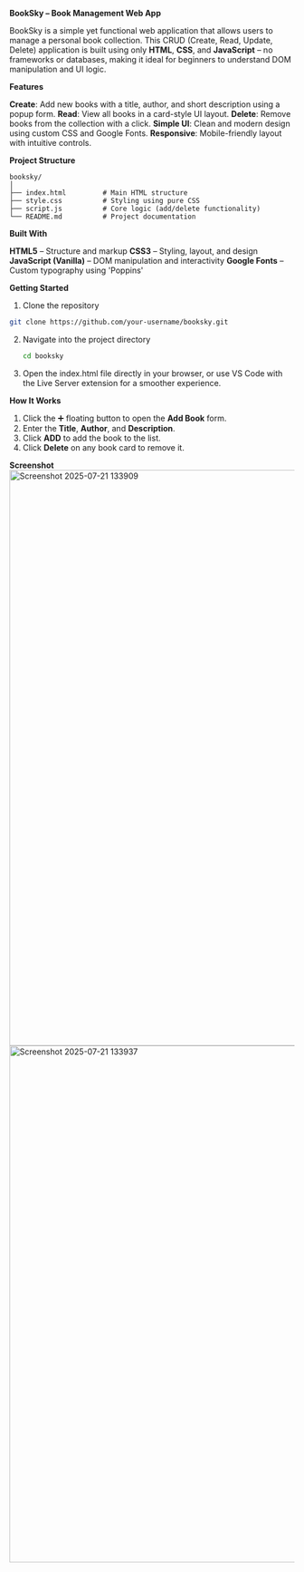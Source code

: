 
**BookSky – Book Management Web App**

BookSky is a simple yet functional web application that allows users to manage a personal book collection. This CRUD (Create, Read, Update, Delete) application is built using only **HTML**, **CSS**, and **JavaScript** – no frameworks or databases, making it ideal for beginners to understand DOM manipulation and UI logic.

**Features**

 **Create**: Add new books with a title, author, and short description using a popup form.
 **Read**: View all books in a card-style UI layout.
 **Delete**: Remove books from the collection with a click.
 **Simple UI**: Clean and modern design using custom CSS and Google Fonts.
 **Responsive**: Mobile-friendly layout with intuitive controls.

**Project Structure**

```
booksky/
│
├── index.html         # Main HTML structure
├── style.css          # Styling using pure CSS
├── script.js          # Core logic (add/delete functionality)
└── README.md          # Project documentation
```

**Built With**

 **HTML5** – Structure and markup
 **CSS3** – Styling, layout, and design
 **JavaScript (Vanilla)** – DOM manipulation and interactivity
 **Google Fonts** – Custom typography using 'Poppins'

**Getting Started**

1. Clone the repository
   
```bash
git clone https://github.com/your-username/booksky.git
```
2. Navigate into the project directory

   ```bash
   cd booksky
   ```
3.  Open the index.html file directly in your browser, or use VS Code with the Live Server extension for a smoother experience.
   
**How It Works**

1. Click the ➕ floating button to open the **Add Book** form.
2. Enter the **Title**, **Author**, and **Description**.
3. Click **ADD** to add the book to the list.
4. Click **Delete** on any book card to remove it.

**Screenshot**
<img width="1905" height="1016" alt="Screenshot 2025-07-21 133909" src="https://github.com/user-attachments/assets/da518d07-dda1-4550-b788-8d7873a54bf5" />
<img width="1910" height="912" alt="Screenshot 2025-07-21 133937" src="https://github.com/user-attachments/assets/23f0a933-d9ef-49f5-ba45-033423276e93" />



